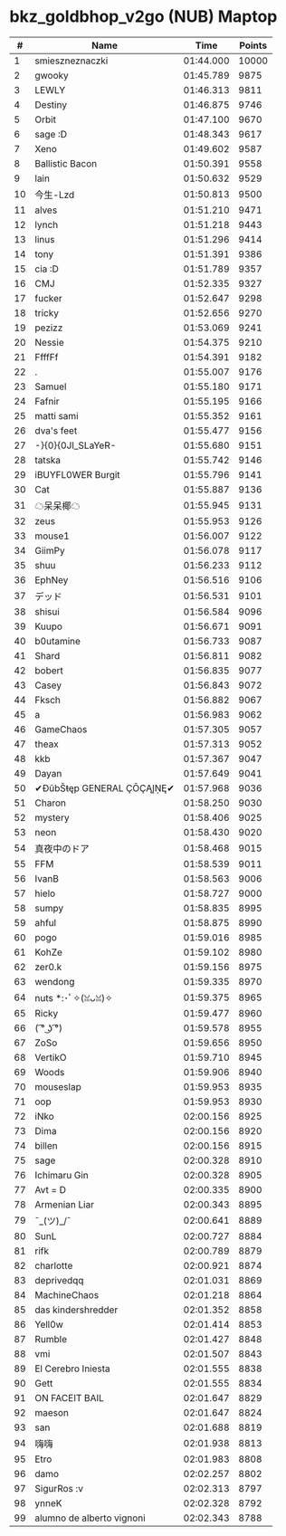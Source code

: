 # bkz_goldbhop_v2go (NUB) Maptop

|  # | Name | Time | Points |
|-------------- | -------------- | -------------- | -------------- | 
| 1 | smieszneznaczki | 01:44.000 | 10000 | 
| 2 | gwooky | 01:45.789 | 9875 | 
| 3 | LEWLY | 01:46.313 | 9811 | 
| 4 | Destiny | 01:46.875 | 9746 | 
| 5 | Orbit | 01:47.100 | 9670 | 
| 6 | sage :D | 01:48.343 | 9617 | 
| 7 | Xeno | 01:49.602 | 9587 | 
| 8 | Ballistic Bacon | 01:50.391 | 9558 | 
| 9 | lain | 01:50.632 | 9529 | 
| 10 | 今生-Lzd | 01:50.813 | 9500 | 
| 11 | alves | 01:51.210 | 9471 | 
| 12 | lynch | 01:51.218 | 9443 | 
| 13 | linus | 01:51.296 | 9414 | 
| 14 | tony | 01:51.391 | 9386 | 
| 15 | cia :D | 01:51.789 | 9357 | 
| 16 | CMJ | 01:52.335 | 9327 | 
| 17 | fucker | 01:52.647 | 9298 | 
| 18 | tricky | 01:52.656 | 9270 | 
| 19 | pezizz | 01:53.069 | 9241 | 
| 20 | Nessie | 01:54.375 | 9210 | 
| 21 | FfffFf | 01:54.391 | 9182 | 
| 22 | . | 01:55.007 | 9176 | 
| 23 | Samuel | 01:55.180 | 9171 | 
| 24 | Fafnir | 01:55.195 | 9166 | 
| 25 | matti sami | 01:55.352 | 9161 | 
| 26 | dva's feet | 01:55.477 | 9156 | 
| 27 | -}{0}{0JI_SLaYeR- | 01:55.680 | 9151 | 
| 28 | tatska | 01:55.742 | 9146 | 
| 29 | iBUYFL0WER Burgit | 01:55.796 | 9141 | 
| 30 | Cat | 01:55.887 | 9136 | 
| 31 | ☁呆呆椰☁ | 01:55.945 | 9131 | 
| 32 | zeus | 01:55.953 | 9126 | 
| 33 | mouse1 | 01:56.007 | 9122 | 
| 34 | GiimPy | 01:56.078 | 9117 | 
| 35 | shuu | 01:56.233 | 9112 | 
| 36 | EphNey | 01:56.516 | 9106 | 
| 37 | デッド | 01:56.531 | 9101 | 
| 38 | shisui | 01:56.584 | 9096 | 
| 39 | Kuupo | 01:56.671 | 9091 | 
| 40 | b0utamine | 01:56.733 | 9087 | 
| 41 | Shard | 01:56.811 | 9082 | 
| 42 | bobert | 01:56.835 | 9077 | 
| 43 | Casey | 01:56.843 | 9072 | 
| 44 | Fksch | 01:56.882 | 9067 | 
| 45 | a | 01:56.983 | 9062 | 
| 46 | GameChaos | 01:57.305 | 9057 | 
| 47 | theax | 01:57.313 | 9052 | 
| 48 | kkb | 01:57.367 | 9047 | 
| 49 | Dayan | 01:57.649 | 9041 | 
| 50 | ✔ĐûbŠŧęp GENERAL ÇŌÇĄĮŅĘ✔ | 01:57.968 | 9036 | 
| 51 | Charon | 01:58.250 | 9030 | 
| 52 | mystery | 01:58.406 | 9025 | 
| 53 | neon | 01:58.430 | 9020 | 
| 54 | 真夜中のドア | 01:58.468 | 9015 | 
| 55 | FFM | 01:58.539 | 9011 | 
| 56 | IvanB | 01:58.563 | 9006 | 
| 57 | hielo | 01:58.727 | 9000 | 
| 58 | sumpy | 01:58.835 | 8995 | 
| 59 | ahful | 01:58.875 | 8990 | 
| 60 | pogo | 01:59.016 | 8985 | 
| 61 | KohZe | 01:59.102 | 8980 | 
| 62 | zer0.k | 01:59.156 | 8975 | 
| 63 | wendong | 01:59.335 | 8970 | 
| 64 | nuts *:･ﾟ✧(ꈍᴗꈍ)✧ | 01:59.375 | 8965 | 
| 65 | Ricky | 01:59.477 | 8960 | 
| 66 | ( ͡° ͜ʖ ͡°) | 01:59.578 | 8955 | 
| 67 | ZoSo | 01:59.656 | 8950 | 
| 68 | VertikO | 01:59.710 | 8945 | 
| 69 | Woods | 01:59.906 | 8940 | 
| 70 | mouseslap | 01:59.953 | 8935 | 
| 71 | oop | 01:59.953 | 8930 | 
| 72 | iNko | 02:00.156 | 8925 | 
| 73 | Dima | 02:00.156 | 8920 | 
| 74 | billen | 02:00.156 | 8915 | 
| 75 | sage | 02:00.328 | 8910 | 
| 76 | Ichimaru Gin | 02:00.328 | 8905 | 
| 77 | Avt = D | 02:00.335 | 8900 | 
| 78 | Armenian Liar | 02:00.343 | 8895 | 
| 79 | ¯\_(ツ)_/¯ | 02:00.641 | 8889 | 
| 80 | SunL | 02:00.727 | 8884 | 
| 81 | rifk | 02:00.789 | 8879 | 
| 82 | charlotte | 02:00.921 | 8874 | 
| 83 | deprivedqq | 02:01.031 | 8869 | 
| 84 | MachineChaos | 02:01.218 | 8864 | 
| 85 | das kindershredder | 02:01.352 | 8858 | 
| 86 | Yell0w | 02:01.414 | 8853 | 
| 87 | Rumble | 02:01.427 | 8848 | 
| 88 | vmi | 02:01.507 | 8843 | 
| 89 | El Cerebro Iniesta | 02:01.555 | 8838 | 
| 90 | Gett | 02:01.555 | 8834 | 
| 91 | ON FACEIT BAIL | 02:01.647 | 8829 | 
| 92 | maeson | 02:01.647 | 8824 | 
| 93 | san | 02:01.688 | 8819 | 
| 94 | 嗨嗨 | 02:01.938 | 8813 | 
| 95 | Etro | 02:01.983 | 8808 | 
| 96 | damo | 02:02.257 | 8802 | 
| 97 | SigurRos :v | 02:02.313 | 8797 | 
| 98 | ynneK | 02:02.328 | 8792 | 
| 99 | alumno de alberto vignoni | 02:02.343 | 8788 | 

